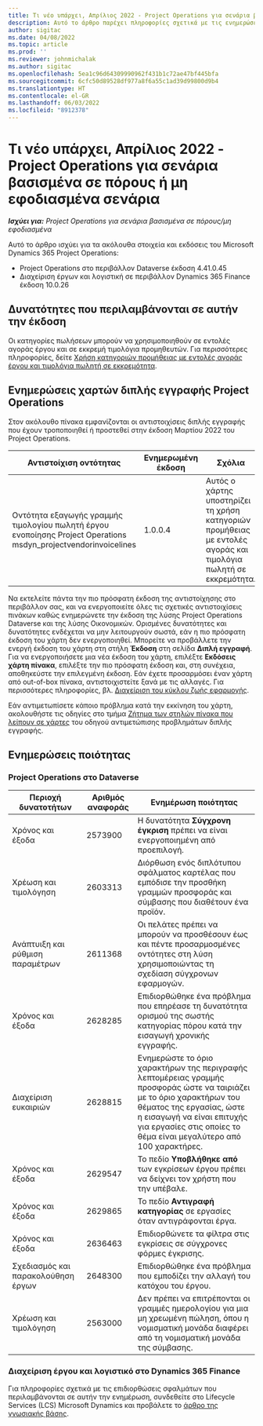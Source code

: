```yaml
---
title: Τι νέο υπάρχει, Απρίλιος 2022 - Project Operations για σενάρια βασισμένα σε πόρους ή μη εφοδιασμένα σενάρια
description: Αυτό το άρθρο παρέχει πληροφορίες σχετικά με τις ενημερώσεις ποιότητας που είναι διαθέσιμες στην έκδοση Απριλίου 2022 του Microsoft Dynamics 365 Project Operations για μη εφοδιασμένα σενάρια ή σενάρια βασισμένα σε πόρους.
author: sigitac
ms.date: 04/08/2022
ms.topic: article
ms.prod: ''
ms.reviewer: johnmichalak
ms.author: sigitac
ms.openlocfilehash: 5ea1c96d64309990962f431b1c72ae47bf445bfa
ms.sourcegitcommit: 6cfc50d89528df977a8f6a55c1ad39d99800d9b4
ms.translationtype: HT
ms.contentlocale: el-GR
ms.lasthandoff: 06/03/2022
ms.locfileid: "8912378"
---
```

# <a name="whats-new-april-2022---project-operations-for-resourcenon-stocked-based-scenarios"></a>Τι νέο υπάρχει, Απρίλιος 2022 - Project Operations για σενάρια βασισμένα σε πόρους ή μη εφοδιασμένα σενάρια

_**Ισχύει για:** Project Operations για σενάρια βασισμένα σε πόρους/μη εφοδιασμένα_

Αυτό το άρθρο ισχύει για τα ακόλουθα στοιχεία και εκδόσεις του Microsoft Dynamics 365 Project Operations:

- Project Operations στο περιβάλλον Dataverse έκδοση 4.41.0.45
- Διαχείριση έργων και λογιστική σε περιβάλλον Dynamics 365 Finance έκδοση 10.0.26

## <a name="features-included-in-this-release"></a>Δυνατότητες που περιλαμβάνονται σε αυτήν την έκδοση

Οι κατηγορίες πωλήσεων μπορούν να χρησιμοποιηθούν σε εντολές αγοράς έργου και σε εκκρεμή τιμολόγια προμηθευτών. Για περισσότερες πληροφορίες, δείτε [Χρήση κατηγοριών προμήθειας με εντολές αγοράς έργου και τιμολόγια πωλητή σε εκκρεμότητα](configure-procurement-categories.md).

## <a name="project-operations-dual-write-maps-updates"></a>Ενημερώσεις χαρτών διπλής εγγραφής Project Operations

Στον ακόλουθο πίνακα εμφανίζονται οι αντιστοιχίσεις διπλής εγγραφής που έχουν τροποποιηθεί ή προστεθεί στην έκδοση Μαρτίου 2022 του Project Operations.

| Αντιστοίχιση οντότητας | Ενημερωμένη έκδοση | Σχόλια |
| -------------- | ------------------- | ------------|
| Οντότητα εξαγωγής γραμμής τιμολογίου πωλητή έργου ενοποίησης Project Operations msdyn\_projectvendorinvoicelines | 1.0.0.4 | Αυτός ο χάρτης υποστηρίζει τη χρήση κατηγοριών προμήθειας με εντολές αγοράς και τιμολόγια πωλητή σε εκκρεμότητα. |

Να εκτελείτε πάντα την πιο πρόσφατη έκδοση της αντιστοίχησης στο περιβάλλον σας, και να ενεργοποιείτε όλες τις σχετικές αντιστοιχίσεις πινάκων καθώς ενημερώνετε την έκδοση της λύσης Project Operations Dataverse και της λύσης Οικονομικών. Ορισμένες δυνατότητες και δυνατότητες ενδέχεται να μην λειτουργούν σωστά, εάν η πιο πρόσφατη έκδοση του χάρτη δεν ενεργοποιηθεί. Μπορείτε να προβάλλετε την ενεργή έκδοση του χάρτη στη στήλη **Έκδοση** στη σελίδα **Διπλή εγγραφή**. Για να ενεργοποιήσετε μια νέα έκδοση του χάρτη, επιλέξτε **Εκδόσεις χάρτη πίνακα**, επιλέξτε την πιο πρόσφατη έκδοση και, στη συνέχεια, αποθηκεύστε την επιλεγμένη έκδοση. Εάν έχετε προσαρμόσει έναν χάρτη από out-of-box πίνακα, αντιστοιχιστείτε ξανά με τις αλλαγές. Για περισσότερες πληροφορίες, βλ. [Διαχείριση του κύκλου ζωής εφαρμογής](/dynamics365/fin-ops-core/dev-itpro/data-entities/dual-write/app-lifecycle-management).

Εάν αντιμετωπίσετε κάποιο πρόβλημα κατά την εκκίνηση του χάρτη, ακολουθήστε τις οδηγίες στο τμήμα [Ζήτημα των στηλών πίνακα που λείπουν σε χάρτες](/dynamics365/fin-ops-core/dev-itpro/data-entities/dual-write/dual-write-troubleshooting-finops-upgrades#missing-table-columns-issue-on-maps) του οδηγού αντιμετώπισης προβλημάτων διπλής εγγραφής.

## <a name="quality-updates"></a>Ενημερώσεις ποιότητας

### <a name="project-operations-on-dataverse"></a>Project Operations στο Dataverse

| Περιοχή δυνατοτήτων | Αριθμός αναφοράς | Ενημέρωση ποιότητας |
| ------------ | ---------------- | -------------- |
| Χρόνος και έξοδα | 2573900 | Η δυνατότητα **Σύγχρονη έγκριση** πρέπει να είναι ενεργοποιημένη από προεπιλογή. |
| Χρέωση και τιμολόγηση | 2603313 | Διόρθωση ενός διπλότυπου σφάλματος καρτέλας που εμπόδισε την προσθήκη γραμμών προσφοράς και σύμβασης που διαθέτουν ένα προϊόν. |
| Ανάπτυιξη και ρύθμιση παραμέτρων | 2611368 | Οι πελάτες πρέπει να μπορούν να προσθέσουν έως και πέντε προσαρμοσμένες οντότητες στη λύση χρησιμοποιώντας τη σχεδίαση σύγχρονων εφαρμογών. |
| Χρόνος και έξοδα | 2628285 | Επιδιορθώθηκε ένα πρόβλημα που επηρέασε τη δυνατότητα ορισμού της σωστής κατηγορίας πόρου κατά την εισαγωγή χρονικής εγγραφής. |
| Διαχείριση ευκαιριών| 2628815 | Ενημερώστε το όριο χαρακτήρων της περιγραφής λεπτομέρειας γραμμής προσφοράς ώστε να ταιριάζει με το όριο χαρακτήρων του θέματος της εργασίας, ώστε η εισαγωγή να είναι επιτυχής για εργασίες στις οποίες το θέμα είναι μεγαλύτερο από 100 χαρακτήρες. |
| Χρόνος και έξοδα| 2629547 | Το πεδίο **Υποβλήθηκε από** των εγκρίσεων έργου πρέπει να δείχνει τον χρήστη που την υπέβαλε. |
| Χρόνος και έξοδα| 2629865 | Το πεδίο **Αντιγραφή κατηγορίας** σε εργασίες όταν αντιγράφονται έργα. |
| Χρόνος και έξοδα| 2636463 | Επιδιορθώνετε τα φίλτρα στις εγκρίσεις σε σύγχρονες φόρμες έγκρισης. |
| Σχεδιασμός και παρακολούθηση έργων | 2648300 | Επιδιορθώθηκε ένα πρόβλημα που εμποδίζει την αλλαγή του κατόχου του έργου. |
| Χρέωση και τιμολόγηση | 2563000 | Δεν πρέπει να επιτρέπονται οι γραμμές ημερολογίου για μια μη χρεωμένη πώληση, όπου η νομισματική μονάδα διαφέρει από τη νομισματική μονάδα της σύμβασης. |

### <a name="project-management-and-accounting-in-dynamics-365-finance"></a>Διαχείριση έργου και λογιστικό στο Dynamics 365 Finance

Για πληροφορίες σχετικά με τις επιδιορθώσεις σφαλμάτων που περιλαμβάνονται σε αυτήν την ενημέρωση, συνδεθείτε στο Lifecycle Services (LCS) Microsoft Dynamics και προβάλετε το [άρθρο της γνωσιακής βάσης](https://fix.lcs.dynamics.com/Issue/Details?bugId=662864).
